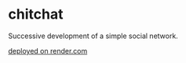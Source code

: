 # chitchat
Successive development of a simple social network. 

[deployed on render.com](https://chitchat-fy6t.onrender.com)
